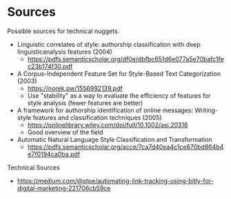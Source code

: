 # Sources
Possible sources for technical nuggets.

- Linguistic correlates of style: authorship classification with deep linguisticanalysis features (2004)
    - https://pdfs.semanticscholar.org/df0e/dbfbc651d6e077a5e70bafc1fec23b174f30.pdf
- A Corpus-Independent Feature Set for Style-Based Text Categorization (2003)
    - https://norek.pw/1556992139.pdf
    - Use "stability" as a way to evaluate the efficiency of features for style analysis (fewer features are better)
- A framework for authorship identification of online messages: Writing‐style features and classification techniques (2005)
    - https://onlinelibrary.wiley.com/doi/full/10.1002/asi.20316
    - Good overview of the field
- Automatic Natural Language Style
Classification and Transformation 
    - https://pdfs.semanticscholar.org/acce/7ca7d40ea4c1ce870bd864b4e7f0194ca0ba.pdf

Technical Sources
- https://medium.com/@stpe/automating-link-tracking-using-bitly-for-digital-marketing-221706cb59ce
